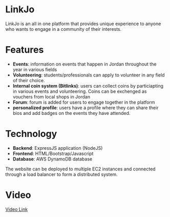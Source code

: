 # LinkJo
LinkJo is an all in one platform that provides unique experience to anyone who wants to engage in a community of their interests. 

# Features
- **Events**:  information on events that happen in Jordan throughout the year in various fields
- **Volunteering**: students/professionals can apply to volunteer in any field of their choice. 
- **Internal coin system (Bitlinks)**: users can collect coins by particiapting in various events and volunteering. Coins can be exchenged as vouchers from local shops in Jordan
- **Forum**: forum is added for users to engage together in the platform
- **personalized profile**: users have a profile where they can share their bios and add badges on the events they have attended. 

# Technology
- **Backend**: ExpressJS application (NodeJS)
- **Frontend**: HTML/Bootstrap/Javascript
- **Database**: AWS DynamoDB database

The website can be deployed to multiple EC2 instances and connected through a load balancer to form a distributed system.


# Video
[Video Link](https://drive.google.com/file/d/1vaim8rb-rV-pyjYR38BuRpfFxwCNnCks/view?usp=sharing)

